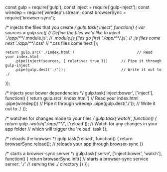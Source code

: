const gulp = require('gulp');
const inject = require('gulp-inject');
const wiredep = require('wiredep').stream;
const browserSync = require('browser-sync');

/* injects the files that you create */
gulp.task('inject', function() {
    var sources = gulp.src([                                     // Define the files we'd like to inject
        './app/**/*.module.js',                         // *.module.js files go first
        './app/**/*.js',                                // *.js files come next
        './app/**/*.css'                                // *.css files come next
    ]);

    return gulp.src('./index.html')                            // Read your index.html
        .pipe(inject(sources, { relative: true }))      // Pipe it through gulp-inject
        .pipe(gulp.dest('./'));                         // Write it out to ./
});

/* injects your bower dependencies */
gulp.task('inject:bower', ['inject'], function() {
    return gulp.src('./index.html')                     // Read your index.html
        .pipe(wiredep())                                // Pipe it through wiredep
        .pipe(gulp.dest('./'));                         // Write it out to ./
});

/* watches for changes made to your files */
gulp.task('watch', function() {
    return gulp
        .watch('./app/**/*', ['reload']);               // Watch for any changes in your app folder
                                                        // which will trigger the 'reload' task
});

/* reloads the browser */
gulp.task('reload', function() {
    return browserSync.reload();                        // reloads your app through browser-sync
})

/* starts a browser-sync server */
gulp.task('serve', ['inject:bower', 'watch'], function() {
    return browserSync.init({                           // starts a browser-sync service
        server: './'                                    // serving the ./ directory
    })
});
